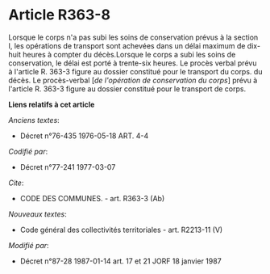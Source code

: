 # Article R363-8

Lorsque le corps n'a pas subi les soins de conservation prévus à la section I, les opérations de transport sont achevées dans
un délai maximum de dix-huit heures à compter du décès.Lorsque le corps a subi les soins de conservation, le délai est porté
à trente-six heures. Le procès verbal prévu à l'article R. 363-3 figure au dossier constitué pour le transport du corps. du
décès. Le procès-verbal [*de l'opération de conservation du corps*] prévu à l'article R. 363-3 figure au dossier constitué
pour le transport de corps.

**Liens relatifs à cet article**

_Anciens textes_:

  - Décret n°76-435 1976-05-18 ART. 4-4

_Codifié par_:

  - Décret n°77-241 1977-03-07

_Cite_:

  - CODE DES COMMUNES. - art. R363-3 (Ab)

_Nouveaux textes_:

  - Code général des collectivités territoriales - art. R2213-11 (V)

_Modifié par_:

  - Décret n°87-28 1987-01-14 art. 17 et 21 JORF 18 janvier 1987
